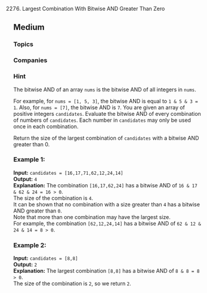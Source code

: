 2276. Largest Combination With Bitwise AND Greater Than Zero
## Medium

### Topics

### Companies

### Hint

The bitwise AND of an array `nums` is the bitwise AND of all integers in `nums`.

For example, for `nums = [1, 5, 3]`, the bitwise AND is equal to `1 & 5 & 3 = 1`.
Also, for `nums = [7]`, the bitwise AND is `7`.
You are given an array of positive integers `candidates`. Evaluate the bitwise AND of every combination of numbers of `candidates`. Each number in `candidates` may only be used once in each combination.

Return the size of the largest combination of `candidates` with a bitwise AND greater than 0.

### Example 1:

**Input:** `candidates = [16,17,71,62,12,24,14]`  
**Output:** `4`  
**Explanation:** The combination `[16,17,62,24]` has a bitwise AND of `16 & 17 & 62 & 24 = 16 > 0`.  
The size of the combination is `4`.  
It can be shown that no combination with a size greater than `4` has a bitwise AND greater than `0`.  
Note that more than one combination may have the largest size.  
For example, the combination `[62,12,24,14]` has a bitwise AND of `62 & 12 & 24 & 14 = 8 > 0`.

### Example 2:

**Input:** `candidates = [8,8]`  
**Output:** `2`  
**Explanation:** The largest combination `[8,8]` has a bitwise AND of `8 & 8 = 8 > 0`.  
The size of the combination is `2`, so we return `2`.
